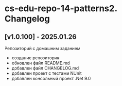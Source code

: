 # cs-edu-repo-14-patterns2. Changelog

## [v1.0.100] - 2025.01.26

Репозиторий с домашним заданием

 - создание репозитория
 - обновлен файл README.md
 - добавлен файл CHANGELOG.md
 - добавлен проект с тестами NUnit
 - добавлен консольный проект .Net 9.0

